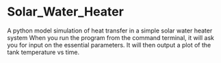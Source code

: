 # Solar_Water_Heater
A python model simulation of heat transfer in a simple solar water heater system
When you run the program from the command terminal, it will ask you for input on the essential parameters.
It will then output a plot of the tank temperature vs time.
